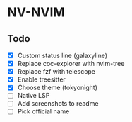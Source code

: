 # NV-NVIM

## Todo

- [x] Custom status line (galaxyline)
- [x] Replace coc-explorer with nvim-tree
- [x] Replace fzf with telescope
- [x] Enable treesitter
- [x] Choose theme (tokyonight)
- [ ] Native LSP
- [ ] Add screenshots to readme
- [ ] Pick official name
